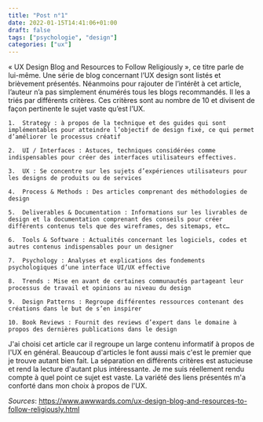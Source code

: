 ```yaml
---
title: "Post n°1"
date: 2022-01-15T14:41:06+01:00
draft: false
tags: ["psychologie", "design"]
categories: ["ux"]
---
```


« UX Design Blog and Resources to Follow Religiously », ce titre parle de lui-même. Une série de blog concernant l’UX design sont listés et brièvement présentés. Néanmoins pour rajouter de l’intérêt à cet article, l’auteur n’a pas simplement énumérés tous les blogs recommandés. Il les a triés par différents critères. Ces critères sont au nombre de 10 et divisent de façon pertinente le sujet vaste qu’est l’UX.

    1.	Strategy : à propos de la technique et des guides qui sont implémentables pour atteindre l’objectif de design fixé, ce qui permet d’améliorer le processus créatif

    2.	UI / Interfaces : Astuces, techniques considérées comme indispensables pour créer des interfaces utilisateurs effectives.

    3.	UX : Se concentre sur les sujets d’expériences utilisateurs pour les designs de produits ou de services

    4.	Process & Methods : Des articles comprenant des méthodologies de design

    5.	Deliverables & Documentation : Informations sur les livrables de design et la documentation comprenant des conseils pour créer différents contenus tels que des wireframes, des sitemaps, etc…

    6.	Tools & Software : Actualités concernant les logiciels, codes et autres contenus indispensables pour un designer

    7.	Psychology : Analyses et explications des fondements psychologiques d’une interface UI/UX effective

    8.	Trends : Mise en avant de certaines communautés partageant leur processus de travail et opinions au niveau du design

    9.	Design Patterns : Regroupe différentes ressources contenant des créations dans le but de s’en inspirer

    10.	Book Reviews : Fournit des reviews d’expert dans le domaine à propos des dernières publications dans le design

J'ai choisi cet article car il regroupe un large contenu informatif à propos de l'UX en général. Beaucoup d'articles le font aussi mais c'est le premier que je trouve autant bien fait. La séparation en différents critères est astucieuse et rend la lecture d'autant plus intéressante. Je me suis réellement rendu compte à quel point ce sujet est vaste. La variété des liens présentés m'a conforté dans mon choix à propos de l'UX.

*Sources*: https://www.awwwards.com/ux-design-blog-and-resources-to-follow-religiously.html
